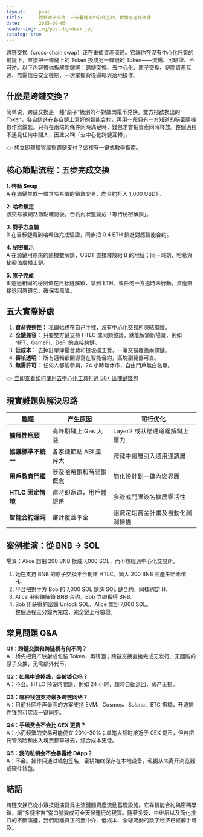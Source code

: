 ```yaml
---
layout:     post
title:      跨链原子交换：一步看懂去中心化互转、优势与运作原理
date:       2025-09-05
header-img: img/post-bg-desk.jpg
catalog: true
---
```


跨链交换（cross-chain swap）正在重塑資產流通。它讓你在沒有中心化托管的前提下，直接把一條鏈上的 Token 換成另一條鏈的 Token——流暢、可驗證、不可逆。以下內容帶你拆解關鍵詞：跨鏈交換、去中心化、原子交換、鏈間資產互通、無需信任安全機制，一次掌握背後邏輯與落地操作。

## 什麽是跨鏈交換？

简单说，跨链交換是一種“原子”級別的不對敲閃電币兑换。雙方把欲換出的 Token，各自鎖進在各自鏈上寫好的智能合約，再用一段只有一方知道的秘密隨機數作爲鑰匙。只有在兩端的條件同時滿足時，錢包才會把資產同時釋放。整個過程不遇見任何中間人，因此又稱「去中心化跨鏈互轉」。

👉 [想立即體驗零摩擦跨鏈支付？這裡有一鍵式教學指南。](https://okxdog.com/)

## 核心節點流程：五步完成交换

**1. 啓動 Swap**  
A 在源鏈生成一條含哈希值的鎖倉交易，向合約打入 1,000 USDT。

**2. 哈希鎖定**  
該交易被網路節點確認後，合約內狀態變成「等待秘密解鎖」。

**3. 對手方查驗**  
B 在目标鏈看到哈希值完成驗證，同步把 0.4 ETH 鎖進對應智能合约。

**4. 秘密揭示**  
A 在源鏈用原來的隨機數解鎖，USDT 直接釋放給 B 的地址；同一時刻，哈希與秘密值廣播上鏈。

**5. 原子完成**  
B 透過相同的秘密值在目标鏈解鎖，拿到 ETH。或任何一方逾時未行動，資產直接退回原錢包，確保零風險。

## 五大實際好處

1. **資産完整性：** 私鑰始終在自己手裡，沒有中心化交易所凍結風險。  
2. **全鏈兼容：** 只要雙方鏈支持 HTLC 或同類協議，就能解鎖新場景，例如 NFT、GameFi、DeFi 的直接跨鏈。  
3. **低成本：** 去掉訂單簿撮合費和提現礦工費，一筆交易覆蓋兩條鏈。  
4. **審核透明：** 所有邏輯都開源寫在智能合約，區塊瀏覽器可查。  
5. **無需許可：** 任何人都能參與，24 小時無休市，自由門戶無白名單。

👉 [立即查看如何使用去中心化工具打通 50+ 區塊鏈錢包](https://okxdog.com/)

## 現實難題與解決思路

| 難題 | 产生原因 | 可行优化 |
| --- | --- | --- |
| **擴展性瓶頸** | 高峰期鏈上 Gas 大漲 | Layer2 或狀態通道緩解鏈上壓力 |
| **協議標準不統一** | 各家鏈節點 ABI 差异大 | 跨鏈中繼層引入通用通訊層 |
| **用戶教育門檻** | 涉及哈希鎖和時間鎖概念 | 簡化設計到一鍵內嵌界面 |
| **HTLC 固定情境** | 逾時即返還，用戶體驗差 | 多簽或門限簽名擴展靈活性 |
| **智能合約漏洞** | 審計覆蓋不全 | 組織定期賞金計畫及自動化漏洞掃描 |

## 案例推演：從 BNB → SOL

場景：Alice 想把 200 BNB 換成 7,000 SOL，而不想經過中心化交易所。

1. 她在支持 BNB 的原子交換平台創建 HTLC，鎖入 200 BNB 並產生哈希值 H。  
2. 平台把對手方 Bob 的 7,000 SOL 鎖進 SOL 鏈合約，同樣綁定 H。  
3. Alice 用密鑰解鎖 BNB 合约，Bob 立即獲得 BNB。  
4. Bob 用获得的密鑰 Unlock SOL，Alice 拿到 7,000 SOL。  
整個過程三分鐘內完成，完全鏈上可驗證。

## 常見問題 Q&A

**Q1：跨鏈交换和跨链桥有何不同？**  
A：桥先把资产映射成包装 Token，再转回；跨链交换直接完成无发行、无回购的原子交换，无需额外代币。

**Q2：如果中途掉线，会被锁仓吗？**  
A：不会。HTLC 预设時間鎖，例如 24 小时，超時自動退回，资产无损。

**Q3：哪种钱包支持最多跨链网络？**  
A：目前社区呼声最高的方案支持 EVM、Cosmos、Solana、BTC 搭橋，开源插件钱包可实现一键同步。

**Q4：手续费会不会比 CEX 更贵？**  
A：小而频繁的交易可能便宜 20%–30%；单笔大额时接近于 CEX 提币，但若把托管风险和出入境费都算进去，综合成本更低。

**Q5：我的私钥会不会暴露给 DApp？**  
A：不会。操作只通过钱包签名，密钥始终保存在本地设备，私钥从未离开浏览器或硬件钱包。

## 結語

跨链交换已從小眾技術演變爲主流鏈間資產流動基礎設施。它靠智能合約與密碼學鎖，讓“多鏈宇宙”從口號變成可全天候運行的現實。隨著多簽、中继层以及簡化接口的不斷演進，我們距離真正的無中介、低成本、全球流動的数字经济已經觸手可及。